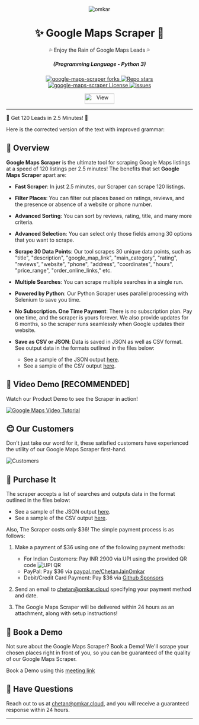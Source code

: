 <p align="center">
  <img src="https://www.omkar.cloud/images/favicon/prod/favicon-256x256.png" alt="omkar" />
</p>
  <div align="center" style="margin-top: 0;">
  <h1>✨ Google Maps Scraper 🤖</h1>
  <p>💦 Enjoy the Rain of Google Maps Leads 💦</p>
</div>
<em>
  <h5 align="center">(Programming Language - Python 3)</h5>
</em>
<p align="center">
  <a href="#">
    <img alt="google-maps-scraper forks" src="https://img.shields.io/github/forks/omkarcloud/google-maps-scraper?style=for-the-badge" />
  </a>
  <a href="#">
    <img alt="Repo stars" src="https://img.shields.io/github/stars/omkarcloud/google-maps-scraper?style=for-the-badge&color=yellow" />
  </a>
  <a href="#">
    <img alt="google-maps-scraper License" src="https://img.shields.io/github/license/omkarcloud/google-maps-scraper?color=orange&style=for-the-badge" />
  </a>
  <a href="https://github.com/omkarcloud/google-maps-scraper/issues">
    <img alt="issues" src="https://img.shields.io/github/issues/omkarcloud/google-maps-scraper?color=purple&style=for-the-badge" />
  </a>
</p>
<p align="center">
  <img src="https://views.whatilearened.today/views/github/omkarcloud/google-maps-scraper.svg" width="80px" height="28px" alt="View" />
</p>

---

🌟 Get 120 Leads in 2.5 Minutes! 🤖

Here is the corrected version of the text with improved grammar:

## 🌟 Overview

**Google Maps Scraper** is the ultimate tool for scraping Google Maps listings at a speed of 120 listings per 2.5 minutes! The benefits that set **Google Maps Scraper** apart are:

- **Fast Scraper**: In just 2.5 minutes, our Scraper can scrape 120 listings.

- **Filter Places**: You can filter out places based on ratings, reviews, and the presence or absence of a website or phone number.

- **Advanced Sorting**: You can sort by reviews, rating, title, and many more criteria.

- **Advanced Selection**: You can select only those fields among 30 options that you want to scrape.

- **Scrape 30 Data Points**: Our tool scrapes 30 unique data points, such as "title", "description", "google_map_link", "main_category", "rating", "reviews", "website", "phone", "address", "coordinates", "hours", "price_range", "order_online_links," etc.

- **Multiple Searches**: You can scrape multiple searches in a single run.

- **Powered by Python**: Our Python Scraper uses parallel processing with Selenium to save you time.

- **No Subscription. One Time Payment**: There is no subscription plan. Pay one time, and the scraper is yours forever. We also provide updates for 6 months, so the scraper runs seamlessly when Google updates their website.

- **Save as CSV or JSON**: Data is saved in JSON as well as CSV format. See output data in the formats outlined in the files below:
  - See a sample of the JSON output [here](https://drive.google.com/file/d/19745V8flLE3-m1xSRAB9msv89AiI82_Q/view?usp=sharing).
  - See a sample of the CSV output [here](https://drive.google.com/file/d/1zfEYV126u6cSTXEa0myKq84mDUVGYf3e/view?usp=drive_link).

## 🎥 Video Demo [RECOMMENDED]
Watch our Product Demo to see the Scraper in action!

[![Google Maps Video Tutorial](https://raw.githubusercontent.com/omkarcloud/google-maps-scraper/master/screenshots/video.png)](https://www.youtube.com/watch?v=zOlvYakogSU)

## 😊 Our Customers
Don't just take our word for it, these satisfied customers have experienced the utility of our Google Maps Scraper first-hand.

![Customers](https://raw.githubusercontent.com/omkarcloud/google-maps-scraper/master/screenshots/customers.png)

<!-- 

![Customer 2](https://raw.githubusercontent.com/omkarcloud/google-maps-scraper/master/screenshots/80034759.png)

![Customer 3](https://raw.githubusercontent.com/omkarcloud/google-maps-scraper/master/screenshots/140355018.png)

![Customer 4](https://raw.githubusercontent.com/omkarcloud/google-maps-scraper/master/screenshots/11330822.png)

![Customer 5](https://raw.githubusercontent.com/omkarcloud/google-maps-scraper/master/screenshots/12696875.png)

![Customer 6](https://raw.githubusercontent.com/omkarcloud/google-maps-scraper/master/screenshots/20030930.png)

![Customer 7](https://raw.githubusercontent.com/omkarcloud/google-maps-scraper/master/screenshots/23493776.png)

![Customer 8](https://raw.githubusercontent.com/omkarcloud/google-maps-scraper/master/screenshots/24499228.png)

![Customer 9](https://raw.githubusercontent.com/omkarcloud/google-maps-scraper/master/screenshots/29509374.png)

![Customer 10](https://raw.githubusercontent.com/omkarcloud/google-maps-scraper/master/screenshots/31059433.png)

![Customer 11](https://raw.githubusercontent.com/omkarcloud/google-maps-scraper/master/screenshots/110007659.png)

![Customer 12](https://raw.githubusercontent.com/omkarcloud/google-maps-scraper/master/screenshots/140389998.png) -->

## 🚀 Purchase It

The scraper accepts a list of searches and outputs data in the format outlined in the files below:

- See a sample of the JSON output [here](https://drive.google.com/file/d/19745V8flLE3-m1xSRAB9msv89AiI82_Q/view?usp=sharing).
- See a sample of the CSV output [here](https://drive.google.com/file/d/1zfEYV126u6cSTXEa0myKq84mDUVGYf3e/view?usp=drive_link).

Also, The Scraper costs only $36! The simple payment process is as follows:

1. Make a payment of $36 using one of the following payment methods:
   - For Indian Customers: Pay INR 2900 via UPI using the provided QR code
    ![UPI QR](https://raw.githubusercontent.com/omkarcloud/google-maps-scraper/master/screenshots/chetan-jain-upi-qr.png)
   - PayPal: Pay $36 via [paypal.me/ChetanJainOmkar](https://paypal.me/ChetanJainOmkar)
   - Debit/Credit Card Payment: Pay $36 via [Github Sponsors](https://github.com/sponsors)

2. Send an email to chetan@omkar.cloud specifying your payment method and date.

3. The Google Maps Scraper will be delivered within 24 hours as an attachment, along with setup instructions!

## 👋 Book a Demo

Not sure about the Google Maps Scraper? Book a Demo! We'll scrape your chosen places right in front of you, so you can be guaranteed of the quality of our Google Maps Scraper.

Book a Demo using this [meeting link](https://www.omkar.cloud/l/meet-chetan/)

## 🤔 Have Questions

Reach out to us at chetan@omkar.cloud, and you will receive a guaranteed response within 24 hours.

---
<!-- Next Steps: 
0. Make Video
## Video Demo 
  - Make Demo 
    - Delete Output 
    Ctrl Bed let them see output folder, 
    - Once you bought it, recieve a zip file after exctracting,
       Go to config.py and enter as keywords you want to scrape.
       Scrape them
       Show Json File
    - Google Maps Scraper Pro
    - Scrape 20 Results
    - As you can see the results are scraped
    - Show Them. 
  - 
1. Github Sponors Change Price to $36
3. Push ItG

3.1 If not working within 1 week 
  - 4. Code Canyon Upload
else: 
  - fix image 

Delete Next Steps -->
